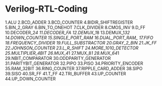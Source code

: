 # Verilog-RTL-Coding

1.ALU
2.BCD_ADDER
3.BCD_COUNTER
4.BIDIR_SHIFTREGISTER
5.BIN_2_GRAY
6.BIN_TO_ONEHOT
7.CLK_DIVIDER
8.CMOS_INV
9.D_FF
10.DECODER_2*4
11.DECODER_FA
12.DEMUX_1*8
13.DEMUX_1*32
14.DOWN_COUNTER
15.SINGLE_PORT_RAM
16.DUAL_PORT_RAM_
17.FIFO
18.FREQUENCY_DIVIDER
19.FULL_SUBSTRACTOR
20.GRAY_2_BIN
21.JK_FF
22.JOHNSON_COUNTER
23.L_R_SHIFT
24.MORE_1010_DETECTOR
25.MULTIPLIER_4BIT
26.MUX_4*1
27.MUX_8*1
28.MUX_64*1
29.NBIT_COMPARATOR
30.ODDPARITY_GENERATOR
31.PARITYBIT_GENERATOR
32.PIPO
33.PISO
34.PRIORITY_ENCODER
35.RAM_32BIT
36.RING_COUNTER
37.RIPPLE_CARD_ADDER
38.SIPO
39.SISO
40.SR_FF
41.T_FF
42.TRI_BUFFER
43.UP_COUNTER
44.UP_DOWN_COUNTER
